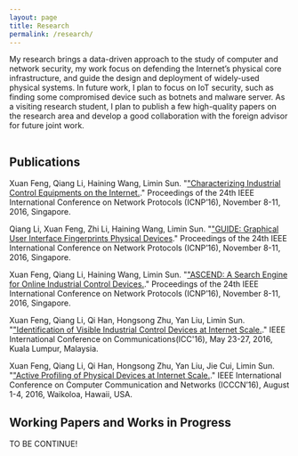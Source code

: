 ```yaml
---
layout: page
title: Research
permalink: /research/
---
```


<!-- {% include image.html url="/images/falklands-rally-1982.jpg" caption="Argentine citizens rally in April 1982 at May Square in Buenos Aires, demonstrating support for their government's recent invasion of the British-held Falkland Islands. (Panta Astiazaran, AFP, Getty Images)" width=400 align="right" %} -->

My research brings a data-driven approach to the study of computer and network security, my work focus on defending the Internet’s physical core infrastructure, and guide the design and deployment of widely-used physical systems. In future work, I plan to focus on IoT security, such as finding some compromised device such as botnets and malware server. As a visiting research student, I plan to publish a few high-quality papers on the research area and develop a good collaboration with the foreign advisor for future joint work.
 
<hr style="clear:both;visibility: hidden;" />  


## Publications

Xuan Feng, Qiang Li, Haining Wang, Limin Sun. "["Characterizing Industrial Control Equipments on the Internet.](/research/icnp2016.pdf)." Proceedings of the 24th IEEE International Conference on Network Protocols (ICNP’16), November 8-11, 2016, Singapore.

Qiang Li, Xuan Feng, Zhi Li, Haining Wang, Limin Sun. "["GUIDE: Graphical User Interface Fingerprints Physical Devices](/research/icnp2016_poster1.pdf)." Proceedings of the 24th IEEE International Conference on Network Protocols (ICNP’16), November 8-11, 2016, Singapore.

Xuan Feng, Qiang Li, Haining Wang, Limin Sun. "["ASCEND: A Search Engine for Online Industrial Control Devices.](/research/icnp2016_poster2.pdf)." Proceedings of the 24th IEEE International Conference on Network Protocols (ICNP’16), November 8-11, 2016, Singapore.

Xuan Feng, Qiang Li, Qi Han, Hongsong Zhu, Yan Liu, Limin Sun. "["Identification of Visible Industrial Control Devices at Internet Scale.](/research/icc2016.pdf)." IEEE International Conference on Communications(ICC'16), May 23-27, 2016, Kuala Lumpur, Malaysia.

Xuan Feng, Qiang Li, Qi Han, Hongsong Zhu, Yan Liu, Jie Cui, Limin Sun. "["Active Profiling of Physical Devices at Internet Scale.](/research/icccn2016.pdf)." IEEE International Conference on Computer Communication and
Networks (ICCCN’16), August 1-4, 2016, Waikoloa, Hawaii, USA.


## Working Papers and Works in Progress

TO BE CONTINUE!